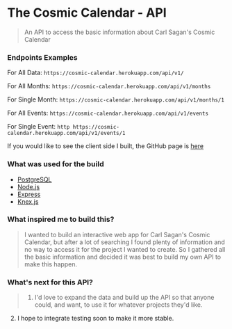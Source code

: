 # The Cosmic Calendar - API

> An API to access the basic information about Carl Sagan's Cosmic Calendar

### Endpoints Examples

For All Data:
```https://cosmic-calendar.herokuapp.com/api/v1/```

For All Months:
```https://cosmic-calendar.herokuapp.com/api/v1/months```

For Single Month:
```https://cosmic-calendar.herokuapp.com/api/v1/months/1```

For All Events:
```https://cosmic-calendar.herokuapp.com/api/v1/events```

For Single Event: ```http https://cosmic-calendar.herokuapp.com/api/v1/events/1```

If you would like to see the client side I built, the GitHub page is [here](https://github.com/brandonb81/The-Cosmic-Calendar-Client)

### What was used for the build

- [PostgreSQL](https://www.postgresql.org/)
- [Node.js](https://nodejs.org/en/)
- [Express](http://expressjs.com/)
- [Knex.js](http://knexjs.org/)

### What inspired me to build this?

> I wanted to build an interactive web app for Carl Sagan's Cosmic Calendar, but after a lot of searching I found plenty of information and no way to access it for the project I wanted to create.  So I gathered all the basic information and decided it was best to build my own API to make this happen.

### What's next for this API?

> 1. I'd love to expand the data and build up the API so that anyone could, and want, to use it for whatever projects they'd like.
2. I hope to integrate testing soon to make it more stable.
